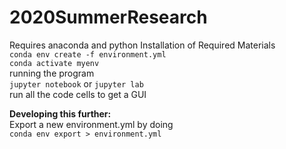 # 2020SummerResearch 
Requires anaconda and python
Installation of Required Materials  
`conda env create -f environment.yml`    
`conda activate myenv`  
running the program  
 `jupyter notebook`  or
 `jupyter lab`  
run all the code cells to get a GUI


**Developing this further:**  
Export a new environment.yml by doing  
`conda env export > environment.yml`

